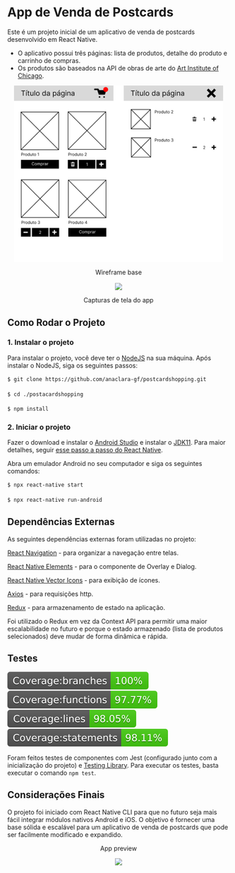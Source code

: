 # App de Venda de Postcards

Este é um projeto inicial de um aplicativo de venda de postcards desenvolvido em React Native.

- O aplicativo possui três páginas: lista de produtos, detalhe do produto e carrinho de compras.
- Os produtos são baseados na API de obras de arte do [Art Institute of Chicago](https://api.artic.edu/docs/#introduction).

<div align="center"><img align="center" src="./docs/wireframe.png" height="400px" /></div>
<p align="center">Wireframe base</p>
<div align="center"><img align="center" src="./docs/app.png" height="400px" /></div>
<p align="center">Capturas de tela do app</p>

## Como Rodar o Projeto

### 1. Instalar o projeto

Para instalar o projeto, você deve ter o [NodeJS](https://nodejs.org/en) na sua máquina. Após instalar o NodeJS, siga os seguintes passos:

```sh
$ git clone https://github.com/anaclara-gf/postcardshopping.git

$ cd ./postacardshopping

$ npm install
```

### 2. Iniciar o projeto

Fazer o download e instalar o [Android Studio](https://developer.android.com/studio) e instalar o [JDK11](https://www.oracle.com/br/java/technologies/javase/jdk11-archive-downloads.html). Para maior detalhes, seguir [esse passo a passo do React Native](https://reactnative.dev/docs/environment-setup).

Abra um emulador Android no seu computador e siga os seguintes comandos:

```sh
$ npx react-native start

$ npx react-native run-android
```

## Dependências Externas

As seguintes dependências externas foram utilizadas no projeto:

[React Navigation](https://reactnavigation.org/) - para organizar a navegação entre telas.

[React Native Elements](https://reactnativeelements.com/) - para o componente de Overlay e Dialog.

[React Native Vector Icons](https://www.npmjs.com/package/react-native-vector-icons) - para exibição de ícones.

[Axios](https://axios-http.com/ptbr/docs/intro) - para requisições http.

[Redux](https://redux.js.org/) - para armazenamento de estado na aplicação.

Foi utilizado o Redux em vez da Context API para permitir uma maior escalabilidade no futuro e porque o estado armazenado (lista de produtos selecionados) deve mudar de forma dinâmica e rápida.

## Testes

![badge-branches](./coverage/badge-branches.svg)
![badge-functions](./coverage/badge-functions.svg)
![badge-lines](./coverage/badge-lines.svg)
![badge-statements](./coverage/badge-statements.svg)

Foram feitos testes de componentes com Jest (configurado junto com a inicialização do projeto) e [Testing Library](https://testing-library.com/). Para executar os testes, basta executar o comando `npm test`.

## Considerações Finais

O projeto foi iniciado com React Native CLI para que no futuro seja mais fácil integrar módulos nativos Android e iOS. O objetivo é fornecer uma base sólida e escalável para um aplicativo de venda de postcards que pode ser facilmente modificado e expandido.

<p align="center">App preview</p>
<div align="center"><img src="./docs/video.gif" width="300"></div>
